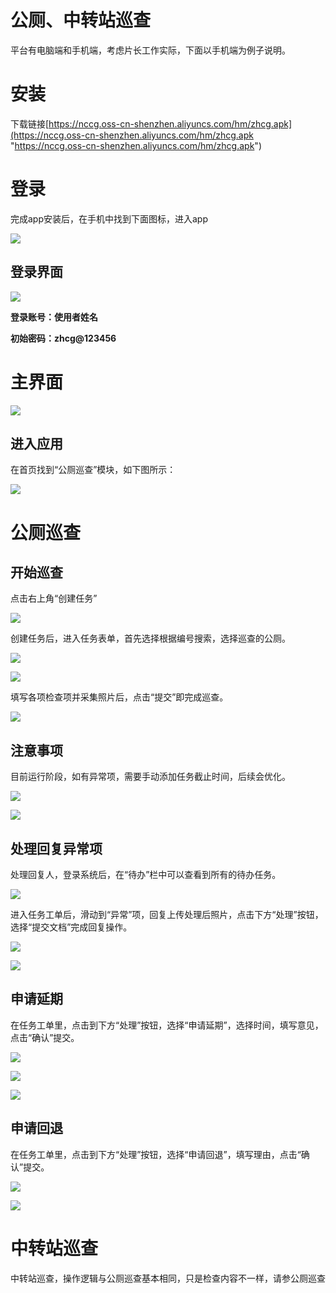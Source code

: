 # 公厕、中转站巡查

平台有电脑端和手机端，考虑片长工作实际，下面以手机端为例子说明。

# 安装

下载链接[https://nccg.oss-cn-shenzhen.aliyuncs.com/hm/zhcg.apk](https://nccg.oss-cn-shenzhen.aliyuncs.com/hm/zhcg.apk "https://nccg.oss-cn-shenzhen.aliyuncs.com/hm/zhcg.apk")

# 登录

完成app安装后，在手机中找到下面图标，进入app

![](image/image_kEcteVUQvm.png)

## 登录界面

![](<image/image 1_ePaIO1ZKPo.png>)

**登录账号：使用者姓名**

**初始密码：zhcg\@123456**

# 主界面

![](<image/image 2_wanF_kcpip.png>)

## 进入应用

在首页找到“公厕巡查”模块，如下图所示：

![](<image/image 3_6n4MmTH2KR.png>)

# 公厕巡查

## 开始巡查

点击右上角“创建任务”

![](<image/image 4_jpi_OKqY3A.png>)

创建任务后，进入任务表单，首先选择根据编号搜索，选择巡查的公厕。

![](<image/image 5_L8ANnh-mvU.png>)

![](<image/image 6_7cBNzWlm0w.png>)

填写各项检查项并采集照片后，点击“提交”即完成巡查。

![](<image/image 7_FL7gDQvllr.png>)

## 注意事项

目前运行阶段，如有异常项，需要手动添加任务截止时间，后续会优化。

![](<image/image 8_r9iPU3k7xm.png>)

![](<image/image 9_hdzlLjDV7P.png>)

## 处理回复异常项

处理回复人，登录系统后，在“待办”栏中可以查看到所有的待办任务。

![](<image/image 10_uZ1RzO9wFH.png>)

进入任务工单后，滑动到“异常”项，回复上传处理后照片，点击下方“处理”按钮，选择“提交文档”完成回复操作。

![](<image/image 11_8-U5KzfO28.png>)

![](<image/image 12_ogmDQUxSHr.png>)

## 申请延期

在任务工单里，点击到下方“处理”按钮，选择“申请延期”，选择时间，填写意见，点击“确认”提交。

![](<image/image 13_NIp7_Dsmd_.png>)

![](<image/image 14_lOfTYuaZS9.png>)

![](<image/image 15_Fm1N5YuX2u.png>)

## 申请回退

在任务工单里，点击到下方“处理”按钮，选择“申请回退”，填写理由，点击“确认”提交。

![](<image/image 16_RBp7gWGVFU.png>)

![](<image/image 17_Zmb7-FOzI-.png>)

# 中转站巡查

中转站巡查，操作逻辑与公厕巡查基本相同，只是检查内容不一样，请参公厕巡查
